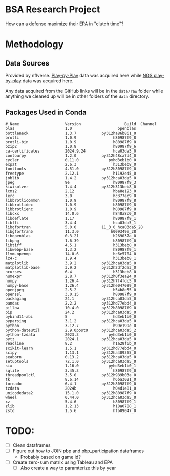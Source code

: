 # BSA Research Project

How can a defense maximize their EPA in "clutch time"?

# Methodology

## Data Sources

Provided by nflverse.
[Play-py-Play](https://github.com/nflverse/nflverse-data/releases/tag/pbp) data was acquired here while [NGS play-by-play](https://github.com/nflverse/nflverse-data/releases/tag/pbp_participation) data was acquired here.

Any data acquired from the GitHub links will be in the `data/raw` folder while anything we cleaned up will be in other folders of the `data` directory.

## Packages Used in Conda
```
# Name                    Version                   Build  Channel
blas                      1.0                    openblas  
bottleneck                1.3.7           py312ha86b861_0  
brotli                    1.0.9                h80987f9_8  
brotli-bin                1.0.9                h80987f9_8  
bzip2                     1.0.8                h80987f9_6  
ca-certificates           2024.9.24            hca03da5_0  
contourpy                 1.2.0           py312h48ca7d4_0  
cycler                    0.11.0             pyhd3eb1b0_0  
expat                     2.6.3                h313beb8_0  
fonttools                 4.51.0          py312h80987f9_0  
freetype                  2.12.1               h1192e45_0  
joblib                    1.4.2           py312hca03da5_0  
jpeg                      9e                   h80987f9_3  
kiwisolver                1.4.4           py312h313beb8_0  
lcms2                     2.12                 hba8e193_0  
lerc                      3.0                  hc377ac9_0  
libbrotlicommon           1.0.9                h80987f9_8  
libbrotlidec              1.0.9                h80987f9_8  
libbrotlienc              1.0.9                h80987f9_8  
libcxx                    14.0.6               h848a8c0_0  
libdeflate                1.17                 h80987f9_1  
libffi                    3.4.4                hca03da5_1  
libgfortran               5.0.0           11_3_0_hca03da5_28  
libgfortran5              11.3.0              h009349e_28  
libopenblas               0.3.21               h269037a_0  
libpng                    1.6.39               h80987f9_0  
libtiff                   4.5.1                h313beb8_0  
libwebp-base              1.3.2                h80987f9_1  
llvm-openmp               14.0.6               hc6e5704_0  
lz4-c                     1.9.4                h313beb8_1  
matplotlib                3.9.2           py312hca03da5_0  
matplotlib-base           3.9.2           py312h2df2da3_0  
ncurses                   6.4                  h313beb8_0  
numexpr                   2.8.7           py312h0f3ea24_0  
numpy                     1.26.4          py312h7f4fdc5_0  
numpy-base                1.26.4          py312he047099_0  
openjpeg                  2.5.2                h54b8e55_0  
openssl                   3.0.15               h80987f9_0  
packaging                 24.1            py312hca03da5_0  
pandas                    2.2.2           py312hd77ebd4_0  
pillow                    10.4.0          py312h80987f9_0  
pip                       24.2            py312hca03da5_0  
pybind11-abi              5                    hd3eb1b0_0  
pyparsing                 3.1.2           py312hca03da5_0  
python                    3.12.7               h99e199e_0  
python-dateutil           2.9.0post0      py312hca03da5_2  
python-tzdata             2023.3             pyhd3eb1b0_0  
pytz                      2024.1          py312hca03da5_0  
readline                  8.2                  h1a28f6b_0  
scikit-learn              1.5.1           py312hd77ebd4_0  
scipy                     1.13.1          py312ha409365_0  
seaborn                   0.13.2          py312hca03da5_0  
setuptools                72.1.0          py312hca03da5_0  
six                       1.16.0             pyhd3eb1b0_1  
sqlite                    3.45.3               h80987f9_0  
threadpoolctl             3.5.0           py312h989b03a_0  
tk                        8.6.14               h6ba3021_0  
tornado                   6.4.1           py312h80987f9_0  
tzdata                    2024b                h04d1e81_0  
unicodedata2              15.1.0          py312h80987f9_0  
wheel                     0.44.0          py312hca03da5_0  
xz                        5.4.6                h80987f9_1  
zlib                      1.2.13               h18a0788_1  
zstd                      1.5.6                hfb09047_0  
```

# TODO:

- [ ] Clean dataframes
- [ ] Figure out how to JOIN pbp and pbp_participation dataframes
  - Probably based on game id?
- [ ] Create zero-sum matrix using Tableau and EPA
  - [ ] Also create a way to paramterize this by year

